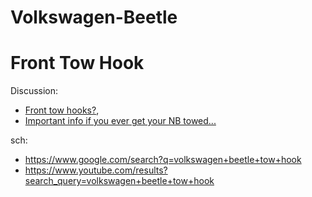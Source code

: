 # Volkswagen-Beetle
# Front Tow Hook
Discussion:
- [Front tow hooks?](https://www.newbeetle.org/threads/front-tow-hooks.119233/),
- [Important info if you ever get your NB towed...](https://www.newbeetle.org/threads/important-info-if-you-ever-get-your-nb-towed.33285/)

sch:
- https://www.google.com/search?q=volkswagen+beetle+tow+hook
- https://www.youtube.com/results?search_query=volkswagen+beetle+tow+hook
